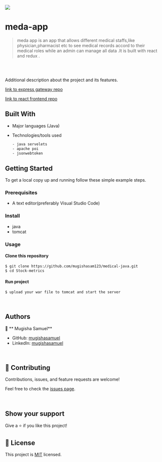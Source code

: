 
![](https://img.shields.io/badge/meda-app-pink)

# meda-app

> meda app  is an app that allows different medical staffs,like physician,pharmacist etc to see medical records accord to their medical roles while an admin can manage all data .It is built with react and redux .

<br/>

<br/>

Additional description about the project and its features.

[link to express gateway repo](https://github.com/mugishasam123/medical-express)

[link to react frontend repo](https://github.com/mugishasam123/medical-react)

## Built With

- Major languages (Java)
- Technologies/tools used

  ```bash
  - java servelets
  - apache poi
  - jsonwebtoken

  ```

## Getting Started

To get a local copy up and running follow these simple example steps.

### Prerequisites

- A text editor(preferably Visual Studio Code)

### Install

- java
- tomcat

### Usage

#### Clone this repository

```bash
$ git clone https://github.com/mugishasam123/medical-java.git
$ cd Stock-metrics
```

#### Run project

```bash
$ upload your war file to tomcat and start the server
```

<br>

## Authors

👤 ** Mugisha Samuel**

- GitHub: [mugishasamuel](https://github.com/mugishasam123)
- LinkedIn: [mugishasamuel](https://www.linkedin.com/in/mugisha-samuel-55a905208/)

<br>

## 🤝 Contributing

Contributions, issues, and feature requests are welcome!

Feel free to check the [issues page](https://github.com/mugishasam123/medical-java/issues).

<br>

## Show your support

Give a ⭐️ if you like this project!

## 📝 License

This project is [MIT](https://opensource.org/licenses/MIT) licensed.
